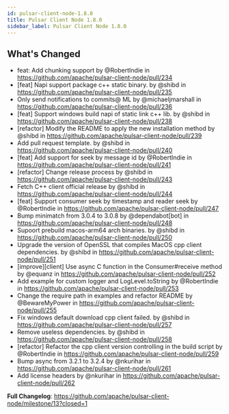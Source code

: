 ```yaml
---
id: pulsar-client-node-1.8.0
title: Pulsar Client Node 1.8.0
sidebar_label: Pulsar Client Node 1.8.0
---
```


## What's Changed
* feat: Add chunking support by @RobertIndie in https://github.com/apache/pulsar-client-node/pull/234
* [feat] Napi support package c++ static binary. by @shibd in https://github.com/apache/pulsar-client-node/pull/235
* Only send notifications to commits@ ML by @michaeljmarshall in https://github.com/apache/pulsar-client-node/pull/236
* [feat] Support windows build napi of static link c++ lib. by @shibd in https://github.com/apache/pulsar-client-node/pull/238
* [refactor] Modify the README to apply the new installation method by @shibd in https://github.com/apache/pulsar-client-node/pull/239
* Add pull request template. by @shibd in https://github.com/apache/pulsar-client-node/pull/240
* [feat] Add support for seek by message id by @RobertIndie in https://github.com/apache/pulsar-client-node/pull/241
* [refactor] Change release process by @shibd in https://github.com/apache/pulsar-client-node/pull/243
* Fetch C++ client official release by @shibd in https://github.com/apache/pulsar-client-node/pull/244
* [feat] Support consumer seek by timestamp and reader seek by @RobertIndie in https://github.com/apache/pulsar-client-node/pull/247
* Bump minimatch from 3.0.4 to 3.0.8 by @dependabot[bot] in https://github.com/apache/pulsar-client-node/pull/248
* Supoort prebuild macos-arm64 arch binaries. by @shibd in https://github.com/apache/pulsar-client-node/pull/250
* Upgrade the version of OpenSSL that compiles MacOS cpp client dependencies. by @shibd in https://github.com/apache/pulsar-client-node/pull/251
* [improve][client] Use async C function in the Consumer#receive method by @equanz in https://github.com/apache/pulsar-client-node/pull/252
* Add example for custom logger and LogLevel.toString by @RobertIndie in https://github.com/apache/pulsar-client-node/pull/253
* Change the require path in examples and refactor README by @BewareMyPower in https://github.com/apache/pulsar-client-node/pull/255
* Fix windows default download cpp client failed. by @shibd in https://github.com/apache/pulsar-client-node/pull/257
* Remove useless dependencies. by @shibd in https://github.com/apache/pulsar-client-node/pull/258
* [refactor] Refactor the cpp client version controlling in the build script by @RobertIndie in https://github.com/apache/pulsar-client-node/pull/259
* Bump async from 3.2.1 to 3.2.4 by @nkurihar in https://github.com/apache/pulsar-client-node/pull/261
* Add license headers by @nkurihar in https://github.com/apache/pulsar-client-node/pull/262

**Full Changelog**: https://github.com/apache/pulsar-client-node/milestone/13?closed=1
